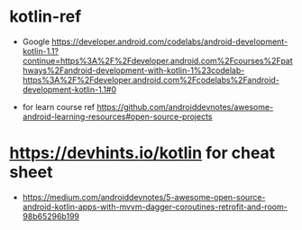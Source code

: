 # kotlin-ref
* Google https://developer.android.com/codelabs/android-development-kotlin-1.1?continue=https%3A%2F%2Fdeveloper.android.com%2Fcourses%2Fpathways%2Fandroid-development-with-kotlin-1%23codelab-https%3A%2F%2Fdeveloper.android.com%2Fcodelabs%2Fandroid-development-kotlin-1.1#0

* for learn course ref https://github.com/androiddevnotes/awesome-android-learning-resources#open-source-projects
# https://devhints.io/kotlin for cheat sheet
* https://medium.com/androiddevnotes/5-awesome-open-source-android-kotlin-apps-with-mvvm-dagger-coroutines-retrofit-and-room-98b65296b199
